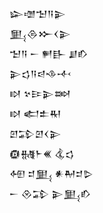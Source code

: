 <div class='block'>
<div class='line'>𒇽𒌝𒈠𒀀𒉌</div>
<div class='line'>𒅅𒁲𒁍𒌋𒉌</div>
<div class='line'>𒈠𒀀 𒀸 𒂍𒃲 𒋗𒁓</div>
<div class='line'>𒉌𒌓𒀀𒁀𒈾𒋾</div>
<div class='line'>𒊭 𒆳𒄿𒉌𒇷</div>
<div class='line'>𒊭 𒅗𒉺𒊑</div>
<div class='line'>𒇻𒁉𒇻𒌋𒉌</div>
<div class='line'>𒁈𒉆𒈨𒌍 𒆬𒌓</div>
<div class='line'>𒅇 𒄑𒅅 𒀭𒈹𒄑𒌇</div>
<div class='line'>𒀸 𒊮𒁉 𒉌𒅅𒁓</div>
</div>